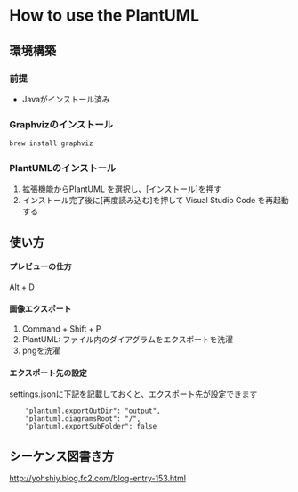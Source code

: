 # How to use the PlantUML
## 環境構築
### 前提
 - Javaがインストール済み

### Graphvizのインストール
```bash
brew install graphviz
```

### PlantUMLのインストール
 1. 拡張機能からPlantUML を選択し、[インストール]を押す
 2. インストール完了後に[再度読み込む]を押して Visual Studio Code を再起動する

## 使い方
#### プレビューの仕方
Alt + D

#### 画像エクスポート
1. Command + Shift + P
2. PlantUML: ファイル内のダイアグラムをエクスポートを洗濯
3. pngを洗濯

#### エクスポート先の設定
settings.jsonに下記を記載しておくと、エクスポート先が設定できます
```
    "plantuml.exportOutDir": "output",
    "plantuml.diagramsRoot": "/",
    "plantuml.exportSubFolder": false
```

## シーケンス図書き方
http://yohshiy.blog.fc2.com/blog-entry-153.html

